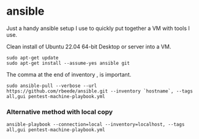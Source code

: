 # ansible

Just a handy ansible setup I use to quickly put together a VM with tools I use.

Clean install of Ubuntu 22.04 64-bit Desktop or server into a VM.

```
sudo apt-get update
sudo apt-get install --assume-yes ansible git
```

The comma at the end of inventory , is important.
```
sudo ansible-pull --verbose --url https://github.com/rbeede/ansible.git --inventory `hostname`, --tags all,gui pentest-machine-playbook.yml
```

### Alternative method with local copy

`ansible-playbook --connection=local --inventory=localhost, --tags all,gui pentest-machine-playbook.yml`
